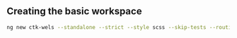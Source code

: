 ## Creating the basic workspace

```bash
ng new ctk-wels --standalone --strict --style scss --skip-tests --routing --directory . --minimal -p www --create-application false -d
```
